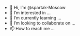 - 👋 Hi, I’m @spartak-Moscow
- 👀 I’m interested in ...
- 🌱 I’m currently learning ...
- 💞️ I’m looking to collaborate on ...
- 📫 How to reach me ...

<!---
spartak-Moscow/spartak-Moscow is a ✨ special ✨ repository because its `README.md` (this file) appears on your GitHub profile.
You can click the Preview link to take a look at your changes.
--->
